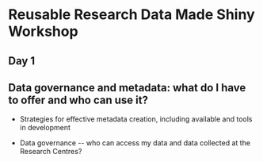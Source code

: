 # Reusable Research Data Made Shiny Workshop

## Day 1

## Data governance and metadata: what do I have to offer and who can use it?

-   Strategies for effective metadata creation, including available and tools in development

-   Data governance -- who can access my data and data collected at the Research Centres?
